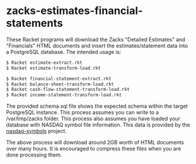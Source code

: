 # zacks-estimates-financial-statements

These Racket programs will download the Zacks "Detailed Estimates" and "Financials" HTML documents and insert the 
estimates/statement data into a PostgreSQL database. The intended usage is:

```bash
$ Racket estimate-extract.rkt
$ Racket estimate-transform-load.rkt
```

```bash
$ Racket financial-statement-extract.rkt
$ Racket balance-sheet-transform-load.rkt
$ Racket cash-flow-statement-transform-load.rkt
$ Racket income-statement-transform-load.rkt
```

The provided schema.sql file shows the expected schema within the target PostgreSQL instance. 
This process assumes you can write to a /var/tmp/zacks folder. This process also assumes you have loaded your database with NASDAQ symbol
file information. This data is provided by the [nasdaq-symbols](https://github.com/evdubs/nasdaq-symbols) project.

The above process will download around 2GB worth of HTML documents over many hours. It is encouraged to compress these files when you are done processing them.
